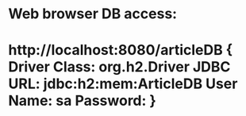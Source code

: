 Web browser DB access:
===============================
http://localhost:8080/articleDB
{
Driver Class: org.h2.Driver
JDBC URL: jdbc:h2:mem:ArticleDB
User Name: sa
Password: <empty>
}
===============================


